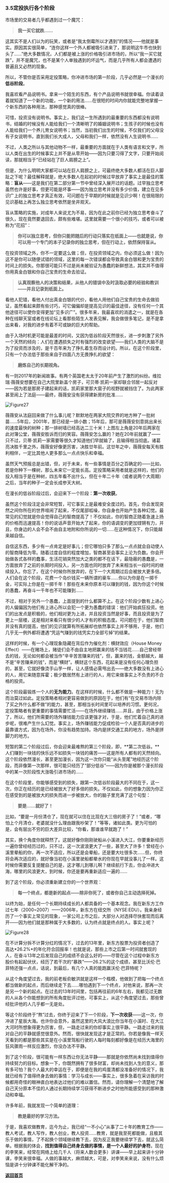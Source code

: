 ### 3.5定投执行各个阶段

市场里的交易者几乎都遇到过一个魔咒：

> **我一买它就跌……**

这其实不是人们以为的玩笑，或者是“我太倒霉所以才遇到”的情况——他就是事实。原因其实很简单，“连你这样一个外人都被吸引进来了，那说明这牛市也快到头了……”绝大多数情况，人们都是被上涨的价格吸引进市场的，所以“我一买它就跌”，并不是魔咒，也不是某个人单独遇到的坏运气，而是几乎所有人都会遭遇的普遍且又必然的现象。

所以，不管你是否采用定投策略，你冲进市场的第一阶段，几乎必然是一个漫长的**低谷阶段**。

我喜欢看产品说明书。拿来一个陌生的东西，有个产品说明书就很幸福。你读着读着就知道了一个新的功能，一个新的用法……在很短的时间内你就能完整地掌握一个新东西的各种用法，那种感觉真的很棒。

可惜，投资没有说明书。事实上，我们这一生所遇到的最重要的东西都没有说明书，结婚的时候没有人能给我们一个清晰明了的婚姻说明书；生孩子的时候也没有人能给我们一个养儿育女说明书；当然，当初我们出生的时候，不仅我们的父母没有子女说明书，直到我们长大成人，父母和我们一样，依然没有人生说明书……

不过，人类之所以与其他动物不一样，最重要的方面就在于人类有语言和文字，所以人类在出生的时候事实上并不是从零开始——因为只要习得了文字，只要开始阅读，那就相当于“已经站在了巨人肩膀之上”。

但是，为什么明明大家都可以站在巨人肩膀之上，可最终绝大多数人都活在巨人脚趾之下呢？最佳解释就是，绝大多数人在起初的时候过早放弃了事实上是最佳的策略：**盲从**——这是我们在第二部分第一节中曾经深入展开过的话题。过早独立思考虽然也许是好事，但更可能是坏事——因为独立思考并没有多少价值，建立在见多识广上的独立思考才真正有效，可问题在于早期的时候就是见识少啊！在很局限的见识基础上再怎么独立思考依然是坐井观天。

盲从策略的实施，对成年人来说尤为不易，因为在此之前你已经为独立思考奋斗了很久，现在竟然要退回去，颇有些难堪。这里就需要一个很小的技巧，或者可以被称为“花招”：



> **你可以独立思考，但你只能把随后的行动只落实在纸面上——也就是说，你可以用一个专门的本子记录你的独立思考，但在行动上，依然保持盲从。**

在投资领域之外，你不一定要这么做；但，在投资领域之内，你必须这么做！因为这不是你可以随便试错的领域，这里的每一次错误都会导致真金白银和更为宝贵的时间上的损失。你那很可能只不过是尚未被验证为愚蠢的新鲜想法，其实并不值得你用真金白银和你自己宝贵的生命去验证。

> **认真观察他人的决策和结果，从他人的错误中及时汲取必要的经验和教训——并且记录到纸面上。**

看他人犯错，看他人付出真金白银的代价，看他人用他们自己宝贵的生命去做验证，虽然看起来颇有些讨巧，可它偏偏却是提高见识的最佳途径，没有任何一个其他途径可以使你变得更加“见多识广”。很多年来，我最喜欢的消遣之一，就是在各种在线聊天室或者在线论坛上看那些陌生人发表见解，我会做很多笔记，是不是拿出来看，对我的进步有着不可或缺的巨大的帮助。

由于入场时机更可能是最差的时间，又因为低谷阶段天然很长，进一步刺激了另外一个天然的倾向：人们在遭遇损失之时有强烈的改变欲望——我们人类的大脑不是为了投资而涉及的，是千百年来为了挣扎着生存而设计的。所以，在这个阶段里，只有一个办法低于那些来自于四面八方无畏挣扎的欲望：

> **磨炼自己的长期视角。**

有一则2017年的新闻故事。有两个英国老太太于20年前产生了激烈的纠纷。维拉瑞·薇薇安想要在自己大院里新盖个房子，可贝蒂·凯莉一家却联合邻居一起反对——因为若是那房子建起来的话，凯莉家里那大窗子的视野就被挡住了。为此两家甚至闹上了法庭——最终，薇薇安没有获得建新房的批准……

![Figure27](assets/images/Figure27.png)

薇薇安从法庭回来做了什么事儿呢？默默地在两家大院交界的地方种了一批树苗……5年后，2001年，那已经是一排小数；15年后，那可是薇薇安刻意挑出来长的速度最快的树种；那一排树墙已经高达二三十米！上图左上角是20年后两家在此对簿公堂，薇薇安胜诉而归的笑容。薇薇安怎么赢的？她在20年前就赢了——只不过，贝蒂·凯莉一家需要等很久才知道他们早就输了，且输得相当彻底。诸葛亮决胜千里之外，薇薇安好像更厉害，决胜廿年前。这廿年之中，薇薇安每天有胜利相伴，一定比其他人更多那么一点点快乐和幸福。

虽然天气预报总是出错，但，对于未来，有一些事情是百分之百确定的——比如，若是你种下一棵树，那么未来它一定能长高。定投策略采用者就是这样的，他们的投入相当于是在种树，四五年看不出什么，但在十年二十年（或者说两个大周期）之后，当年的种子一定会长成参天大树。

在漫长的低谷阶段过后，会迎来下一个阶段：**第一次收获**。

虽然这个阶段注定会非常短暂，可它事实上是最难安全度过的。首先，你会发现突然之间你所在的世界喧闹了起来，不仅尾部呱噪，你自身也开始产生各种幻觉。最常见的幻觉就是你会觉得自己的智商提高了！不仅如此，你的智商正随着急速上扬的价格而迅速提高！你的说话声音开始大了起来，你的语调变的更加铿锵有力，并且，你身边的人会不会不由自主地附和你所说的一切……在这种情况下，你只能越来越自信。

自信这东西，多少有一点肯定是好事儿；但它哪怕只多了那么一点点就会自动使人的智商降低为零。随着过度自信的程度增加，智商甚至会事实上沦为负数。你会开始做各式各样的蠢事，生活花销突然加大之类的都不在话下，最隐蔽的愚蠢是，一方面放弃了之前的长期时间投入，另一方面也同时放弃了未来相当长一段时间的继续投入。你忘了，在这个时候你所放弃的，在下一个大周期过后会被放大更多倍。人们会在这个阶段，花费一个岛价钱买一辆所谓的豪车……你以为你是在一掷千金，可实际上你是在一掷千年！那些在未来你原本可以赚到的钱，因为你这个时候的愚蠢，再奋斗一千年也不可能赚到……

不过，相对于另外一个愚蠢，上面提到的什么都算不上。在这个阶段少数有上进心的人偏偏因为他们有上进心所以会犯一个更为愚蠢的错误：他们开始疯狂投资。他们的出发点是积极的，他们相对更为上进，并且投资当然是好事，而且投资是为了更上一层楼，这是相对来看只有很少的人才有的积极态度。可问题在于，他们智商并没有真的提高，他们的见识就算有所拓展却也依然事实上并不够用，于是，他们几乎无一例外都将遭遇“凭运气赚到的钱凭实力全部亏掉”的结果。

这样的时候，有一个心理现象隐藏在背后作为催化剂：横财效应（House Money Effect）——在赌场上，赌徒们会不由自主地把赢来的钱不当钱花……自己曾经带去的钱，无论如何都会被当作“辛辛苦苦赚来的钱”，但，赢来的钱，金额越大，越不是“辛苦赚来的钱”，而是“横财”。横财这个东西，花起来是没有任何心理负担的，甚至，它就好像烫手山芋一样，让人感情必需甩出去——绝大多数没有上进心的人，用它来随意挥霍；极少数居然有上进行的人，用它来做事实上不负责的不合格的投资。

这个阶段最锻炼一个人的**无为能力**。在这样的时候，什么都不做是一种能力！无为而治莫过如此。定投策略者相对更容易做到的原因在于，他们有“在交易市场内除了买之外什么都不做”的能力，甚至，那相当长时间里可以培养的习惯。更何况，定投策略者有更重要的事情需要忙活——在场外继续赚钱……并且，由于价格上涨了，所以，他们所需要的场外赚钱能力应该更强才对，于是，他们忙着自己真的进步呢，很难产生什么幻觉。事实上，场外赚钱能力促成检验一个人是否真的进步的最靠谱方式，因为在场外，你没有趋势加持。场内是拼交通工具的地方，场外是拼脚力的地方。

短暂的第二个阶段过后，你会迎来最难熬的第三个阶段，即，**第二次低谷。**人们赚到一块钱的快乐远不如损失一块钱的痛苦——这是所有人都有的天然倾向。这个阶段依然漫长，甚至更加漫长，因为这一次你只能“从头至尾”地经历这个阶段，而非像第一次那样，很可能只经历了“部分低谷”——因为你是被那个漫长阶段中的某一次阶段性大涨吸引进市场的……

在这个阶段里，你能够感受到的损失，跟第一次低谷阶段最大的不同在于，这一次，你正在经历的是已经被放大了好多倍的损失。不仅如此，你的想象力因为你正在感受到的是被放大的损失而进一步被放大，你的脑子里充满了这个句型：

> **要是……就好了！**

比如，“要是一月份清仓了，现在就可以住在比现在大三倍的房子了！”或者，“哪怕上个月清仓，老婆就没什么理由跟我吵架了！”等等，诸如此类。更为可怕的是，会有层出不穷的巨大差异比较，“你看，那谁谁早就跑了！”

其实，换个角度你就释然了。这就好像你刚刚驶船从小溪进入大江，你要重新经历一遍你曾经经历过的，只不过，这一次波浪更大了一些，甚至大了许多！曾经在小溪里晕船的你，再一次不适应，所以还是会晕船，还是要大吐很多次……但，你终将会再次适应的，就好像当初在小溪里驶船都晕水的你现在早就没事儿了一样。这时候你需要反复提醒自己的是，这才哪儿到哪儿啊？继续航行下去，你会冲进大海，哪里的风浪更大，到时候，你还是要再重新适应一遍的……

到了这个阶段，你必须重新建立你的一个世界观：

> **每一个终点，都是新的起点——除非你死了，或者你自己主动选择死掉。**

以终为始，是任何一个长期持续成长的人都具备的一个基本观念。我在新东方工作过七年（2000~2007）——2006年，新东方在纽交所（NYSE:EDU）。我亲身经历了一个事实上常见的现象，一家公司上市之后，大部分人对选择尽快套现而后离开——因为他们就是那种属于大多数的，认为终点就是终点的人。事实上呢？

![Figure28](assets/images/Figure28.png)

在不计算分拆不计算分红的情况下，过去的13年里，新东方股票为投资者创造了高达*26.2%*的年化符合回报率！也就是说，那些上市之后第一时间就套现的人，在奋斗13年之后发现自己的成绩不会这么好的——尽管在这个过程中新东方股价有起起伏伏，经历了若干次的“暴跌”——26.2%的这个成绩，甚至比沃伦·巴菲特还强一点点，话说，到最后，有几个人真的能跑赢沃伦·巴菲特呢？

从这个角度望过去，我的前老板俞敏洪就是这样一个楷模，他做到了把每一个终点都当做新的起点，而后继续走下去……哪怕遇到下一个终点，对他来说，那再一次是另一个新的起点。在过去的13年时间里，包括再往前的6年左右，我都见过无数的人从各个你能想到的所有角度批评过他，可事实上，从这个角度望过去，那些曾经批评他的人几乎都一无是处。

等这个阶段终于“熬”过去，你终于迎来了下一个阶段，**下一次收获**——这一次，你冲进了星辰大海。也许你会意外，虽然这里的大风大浪比你当年在小溪时、在大江大河时所想象得更为厉害，但，一路走过来的你却事实上很平静。一路走过来的我对自己的平静就感觉很意外。然而，很快就发现这才是正常的。你若是像我一样天天看到的都是那些其实是在小溪里驾船行驶的人每时每刻都好像是在经历大海里的狂风骤雨一样反应激烈，你没办法不平静。

到了这个阶段，很可能有一样东西让你无法平静——那就是你依然尚未找到值得你持续努力的目标。想象一下，你既然拥有了很多财富，却尚未找到人生的意义，那有多可怕？我个人最大的幸运在于，即便是在我的鸡蛋清都没准备好的情况下，我就已经有了值得终身去做的事情：学习与成长——事实上，很多急着在采访我的时候都用奇怪的眼神直白地表达过他们的难以置信。然而，请你理解一个清楚地了解自己天分原本不佳的人通过长期持续学习获得不断进步之时他所能感受到的那种激动和幸福。

许多年前，我就发现一个简单的道理：

> **教是最好的学习方法。**

于是，我喜欢做教育，迄今为止，我已经“一不小心”从事了二十年的教育工作——教人考试，教人写作，教人创业，教人投资……教育，就是我至死都能做，且极其乐于做的事情，了不起换个领域继续教下去，因为反正我要继续学下去，就这么简单。根据我的体会，**找到值得自己终身去做的事情，是一个人最好的护身符**。现在的李笑来，经常在网络上给几千人（将来人数会更多）讲课——早上起来讲十分钟课，李笑来很幸福。人做的事越大，麻烦越大，可是，对李笑来来说，没有什么烦恼是讲十分钟课不能化解干净的。

[**返回首页**](./index.md)
